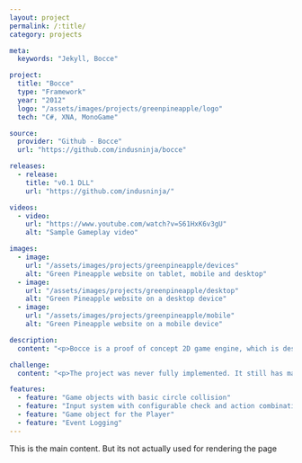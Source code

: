 ```yaml
---
layout: project
permalink: /:title/
category: projects

meta:
  keywords: "Jekyll, Bocce"

project:
  title: "Bocce"
  type: "Framework"
  year: "2012"
  logo: "/assets/images/projects/greenpineapple/logo"
  tech: "C#, XNA, MonoGame"

source:
  provider: "Github - Bocce"
  url: "https://github.com/indusninja/bocce"

releases:
  - release:
    title: "v0.1 DLL"
    url: "https://github.com/indusninja/"

videos:
  - video:
    url: "https://www.youtube.com/watch?v=S61HxK6v3gU"
    alt: "Sample Gameplay video"

images:
  - image:
    url: "/assets/images/projects/greenpineapple/devices"
    alt: "Green Pineapple website on tablet, mobile and desktop"
  - image:
    url: "/assets/images/projects/greenpineapple/desktop"
    alt: "Green Pineapple website on a desktop device"
  - image:
    url: "/assets/images/projects/greenpineapple/mobile"
    alt: "Green Pineapple website on a mobile device"

description:
  content: "<p>Bocce is a proof of concept 2D game engine, which is designed with the aim to abstract away logic for player, game and input.</p>"

challenge:
  content: "<p>The project was never fully implemented. It still has many of the core functionalities missing such as physics, UI and audio. Its planned to upgrade the project, and implement additional features on it.</p>"

features:
  - feature: "Game objects with basic circle collision"
  - feature: "Input system with configurable check and action combination"
  - feature: "Game object for the Player"
  - feature: "Event Logging"
---
```

<p>This is the main content. But its not actually used for rendering the page</p>